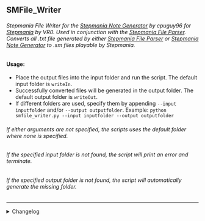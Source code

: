 ## SMFile_Writer
###### Stepmania File Writer for the [Stepmania Note Generator](https://github.com/cpuguy96/stepmania-note-generator) by cpuguy96 for [Stepmania](https://github.com/stepmania/stepmania/wiki/sm) by VR0. Used in conjunction with the [Stepmania File Parser](https://github.com/jhaco/SMFile_Parser). Converts all .txt file generated by either [Stepmania File Parser](https://github.com/jhaco/SMFile_Parser) or [Stepmania Note Generator](https://github.com/cpuguy96/stepmania-note-generator) to .sm files playable by Stepmania.

#### Usage:

- Place the output files into the input folder and run the script. The default input folder is `writeIn`.
- Successfully converted files will be generated in the output folder. The default output folder is `writeOut`.
- If different folders are used, specify them by appending `--input inputfolder` and/or `--output outputfolder`.
        Example: `python smfile_writer.py --input inputfolder --output outputfolder`

###### If either arguments are not specified, the scripts uses the default folder where none is specified.
###### If the specified input folder is not found, the script will print an error and terminate.
###### If the specified output folder is not found, the script will automatically generate the missing folder.

---

<details close>
  <summary>Changelog</summary>
        
  Sorted by most recent:
        
  - added auto-create folder for each successfully parsed file; allows easier drag/drop to Stepmania's songs 
  - updated to match smfile_parser's multiple difficulty support
  - implemented code changes from smfile_parser
  - reorganized code for readability and added folders
  - removed some redundant code
  - successfully compressed 1/256th measures to as low as 1/4th
  - corrected 1/192th note timings to 1/256th
  - fixed a bug where notes that intersect multiple measures appeared in both measures, resulting in extra notes
  
</details>
